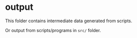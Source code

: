 # output

This folder contains intermediate data generated from scripts.

Or output from scripts/programs in `src/` folder.
